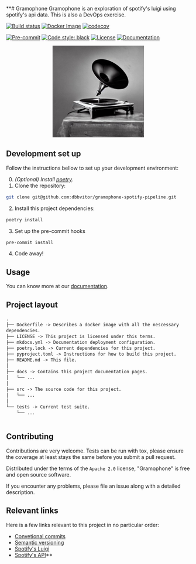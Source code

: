 **# Gramophone
Gramophone is an exploration of spotify's luigi using spotify's api data. This is also a DevOps exercise.


[![Build status](https://github.com/dbbvitor/gramophone-spotify-pipeline/actions/workflows/main.yml/badge.svg)](https://github.com/dbbvitor/gramophone-spotify-pipeline/actions/workflows/main.yml)
[![Docker Image](https://img.shields.io/docker/v/dbbvitor/gramophone-spotify-pipeline?label=Docker%20Image)](https://hub.docker.com/repository/docker/dbbvitor/gramophone-spotify-pipeline)
[![codecov](https://codecov.io/gh/dbbvitor/gramophone-spotify-pipeline/branch/main/graph/badge.svg?token=1DYIRMY85A)](https://codecov.io/gh/dbbvitor/gramophone-spotify-pipeline)

[![Pre-commit](https://img.shields.io/badge/pre--commit-enabled-brightgreen?logo=pre-commit&logoColor=white)](https://github.com/dbbvitor/gramophone-spotify-pipeline/blob/main/.pre-commit-config.yaml)
[![Code style: black](https://img.shields.io/badge/code%20style-black-000000.svg)](https://github.com/psf/black)
[![License](https://img.shields.io/github/license/dbbvitor/gramophone-spotify-pipeline?label=license)](https://github.com/dbbvitor/gramophone-spotify-pipeline/blob/main/LICENSE)
[![Documentation](https://img.shields.io/badge/Docs-gh--pages-brightgreen)](https://dbbvitor.github.io/gramophone-spotify-pipeline)
<div style="text-align:center">
<img src="docs/assets/stable_gramophone.jpg" alt="Modern Gramophone pictured as an old picture" width="250">
</div>

## Development set up

Follow the instructions bellow to set up your development environment:

0. _(Optional) Install [poetry](https://python-poetry.org/docs/)._
1. Clone the repository:
```bash
git clone git@github.com:dbbvitor/gramophone-spotify-pipeline.git
```
2. Install this project dependencies:
```bash
poetry install
```
3. Set up the pre-commit hooks
```bash
pre-commit install
```
4. Code away!


## Usage

You can know more at our [documentation](https://dbbvitor.github.io/gramophone-spotify-pipeline/).


## Project layout

```
.
├── Dockerfile -> Describes a docker image with all the nescessary dependencies.
├── LICENSE -> This project is licensed under this terms.
├── mkdocs.yml -> Documentation deployment configuration.
├── poetry.lock -> Current dependencies for this project.
├── pyproject.toml -> Instructions for how to build this project.
├── README.md -> This file.
│
├── docs -> Contains this project documentation pages.
│   └── ...
│
├── src -> The source code for this project.
│   └── ...
│
└── tests -> Current test suite.
    └── ...


```


## Contributing

Contributions are very welcome. Tests can be run with tox, please ensure the coverage at least stays the same before you submit a pull request.

Distributed under the terms of the `Apache 2.0` license, "Gramophone" is free and open source software.


If you encounter any problems, please file an issue along with a detailed description.

## Relevant links

Here is a few links relevant to this project in no particular order:

- [Convetional commits](https://www.conventionalcommits.org)
- [Semantic versioning](https://semver.org/)
- [Spotify's Luigi](https://github.com/spotify/luigi)
- [Spotify's API](https://developer.spotify.com/documentation/)**
